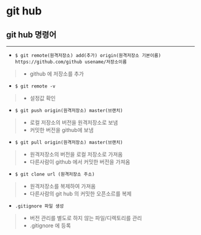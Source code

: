 # **git hub**

## **git hub 명령어**
---
- `$ git remote(원격저장소) add(추가) origin(원격저장소 기본이름) https://github.com/github usename/저장소이름`
>   - github 에 저장소를 추가

- `$ git remote -v`
>    - 설정값 확인
- `$ git push origin(원격저장소) master(브랜치)`
>   - 로컬 저장소의 버전을 원격저장소로 보냄
>    - 커밋한 버전을 github에 보냄
- `$ git pull origin(원격저장소) master(브랜치)`
>   - 원격저장소의 버전을 로컬 저장소로 가져옴
>    - 다른사람이 github 에서 커밋한 버전을 가져옴
- `$ git clone url (원격저장소 주소)`
>   - 원격저장소를 복제하여 가져옴
>    - 다른사람의 git hub 의 커밋한 오픈소르를 복제
- `.gitignore 파일 생성`
>    - 버전 관리를 별도로 하지 않는 파일/디렉토리를 관리
>   - .gitignore 에 등록
